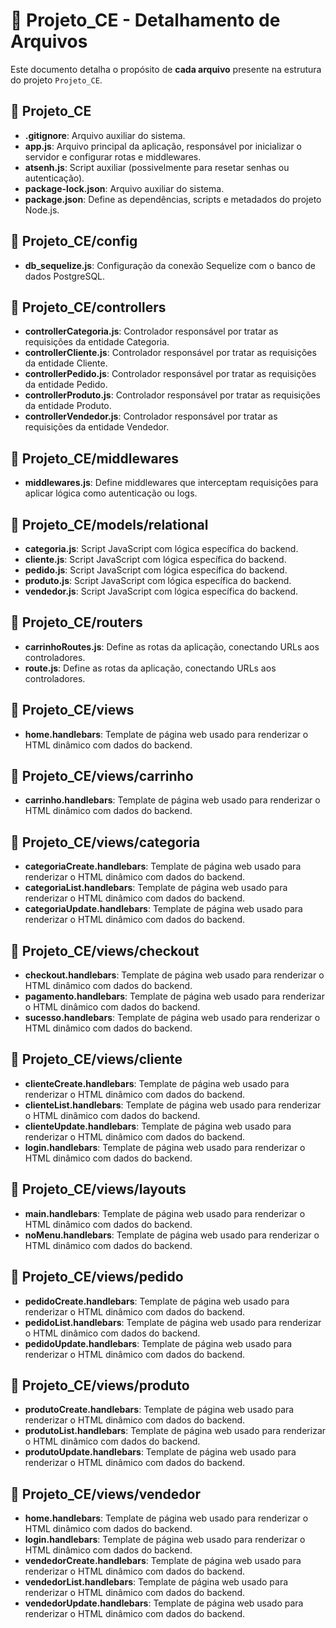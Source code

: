 # 📄 Projeto_CE - Detalhamento de Arquivos

Este documento detalha o propósito de **cada arquivo** presente na estrutura do projeto `Projeto_CE`.

## 📁 Projeto_CE
- **.gitignore**: Arquivo auxiliar do sistema.
- **app.js**: Arquivo principal da aplicação, responsável por inicializar o servidor e configurar rotas e middlewares.
- **atsenh.js**: Script auxiliar (possivelmente para resetar senhas ou autenticação).
- **package-lock.json**: Arquivo auxiliar do sistema.
- **package.json**: Define as dependências, scripts e metadados do projeto Node.js.

## 📁 Projeto_CE/config
- **db_sequelize.js**: Configuração da conexão Sequelize com o banco de dados PostgreSQL.

## 📁 Projeto_CE/controllers
- **controllerCategoria.js**: Controlador responsável por tratar as requisições da entidade Categoria.
- **controllerCliente.js**: Controlador responsável por tratar as requisições da entidade Cliente.
- **controllerPedido.js**: Controlador responsável por tratar as requisições da entidade Pedido.
- **controllerProduto.js**: Controlador responsável por tratar as requisições da entidade Produto.
- **controllerVendedor.js**: Controlador responsável por tratar as requisições da entidade Vendedor.

## 📁 Projeto_CE/middlewares
- **middlewares.js**: Define middlewares que interceptam requisições para aplicar lógica como autenticação ou logs.

## 📁 Projeto_CE/models/relational
- **categoria.js**: Script JavaScript com lógica específica do backend.
- **cliente.js**: Script JavaScript com lógica específica do backend.
- **pedido.js**: Script JavaScript com lógica específica do backend.
- **produto.js**: Script JavaScript com lógica específica do backend.
- **vendedor.js**: Script JavaScript com lógica específica do backend.

## 📁 Projeto_CE/routers
- **carrinhoRoutes.js**: Define as rotas da aplicação, conectando URLs aos controladores.
- **route.js**: Define as rotas da aplicação, conectando URLs aos controladores.

## 📁 Projeto_CE/views
- **home.handlebars**: Template de página web usado para renderizar o HTML dinâmico com dados do backend.

## 📁 Projeto_CE/views/carrinho
- **carrinho.handlebars**: Template de página web usado para renderizar o HTML dinâmico com dados do backend.

## 📁 Projeto_CE/views/categoria
- **categoriaCreate.handlebars**: Template de página web usado para renderizar o HTML dinâmico com dados do backend.
- **categoriaList.handlebars**: Template de página web usado para renderizar o HTML dinâmico com dados do backend.
- **categoriaUpdate.handlebars**: Template de página web usado para renderizar o HTML dinâmico com dados do backend.

## 📁 Projeto_CE/views/checkout
- **checkout.handlebars**: Template de página web usado para renderizar o HTML dinâmico com dados do backend.
- **pagamento.handlebars**: Template de página web usado para renderizar o HTML dinâmico com dados do backend.
- **sucesso.handlebars**: Template de página web usado para renderizar o HTML dinâmico com dados do backend.

## 📁 Projeto_CE/views/cliente
- **clienteCreate.handlebars**: Template de página web usado para renderizar o HTML dinâmico com dados do backend.
- **clienteList.handlebars**: Template de página web usado para renderizar o HTML dinâmico com dados do backend.
- **clienteUpdate.handlebars**: Template de página web usado para renderizar o HTML dinâmico com dados do backend.
- **login.handlebars**: Template de página web usado para renderizar o HTML dinâmico com dados do backend.

## 📁 Projeto_CE/views/layouts
- **main.handlebars**: Template de página web usado para renderizar o HTML dinâmico com dados do backend.
- **noMenu.handlebars**: Template de página web usado para renderizar o HTML dinâmico com dados do backend.

## 📁 Projeto_CE/views/pedido
- **pedidoCreate.handlebars**: Template de página web usado para renderizar o HTML dinâmico com dados do backend.
- **pedidoList.handlebars**: Template de página web usado para renderizar o HTML dinâmico com dados do backend.
- **pedidoUpdate.handlebars**: Template de página web usado para renderizar o HTML dinâmico com dados do backend.

## 📁 Projeto_CE/views/produto
- **produtoCreate.handlebars**: Template de página web usado para renderizar o HTML dinâmico com dados do backend.
- **produtoList.handlebars**: Template de página web usado para renderizar o HTML dinâmico com dados do backend.
- **produtoUpdate.handlebars**: Template de página web usado para renderizar o HTML dinâmico com dados do backend.

## 📁 Projeto_CE/views/vendedor
- **home.handlebars**: Template de página web usado para renderizar o HTML dinâmico com dados do backend.
- **login.handlebars**: Template de página web usado para renderizar o HTML dinâmico com dados do backend.
- **vendedorCreate.handlebars**: Template de página web usado para renderizar o HTML dinâmico com dados do backend.
- **vendedorList.handlebars**: Template de página web usado para renderizar o HTML dinâmico com dados do backend.
- **vendedorUpdate.handlebars**: Template de página web usado para renderizar o HTML dinâmico com dados do backend.
